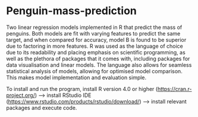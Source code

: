 # Penguin-mass-prediction
Two linear regression models implemented in R that predict the mass of penguins. Both models are fit with varying features to predict the same target, and when compared for accuracy, model B is found to be superior due to factoring in more features. R was used as the language of choice due to its readability and placing emphasis on scientific programming, as well as the plethora of packages that it comes with, including packages for data visualisation and linear models. The language also allows for seamless statistical analysis of models, allowing for optimised model comparison. This makes model implementation and evaluation simple.

To install and run the program, install R version 4.0 or higher (https://cran.r-project.org/) --> install RStudio IDE (https://www.rstudio.com/products/rstudio/download/) --> install relevant packages and execute code.
